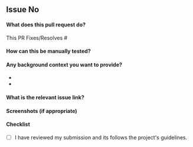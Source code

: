 ## Issue No #

#### What does this  pull request do?

This PR Fixes/Resolves #

#### How can this be manually tested?

#### Any background context you want to provide?

-
-

#### What is the relevant issue link?

#### Screenshots (if appropriate)

#### Checklist

- [ ] I have reviewed my submission and its follows the project's guidelines.

